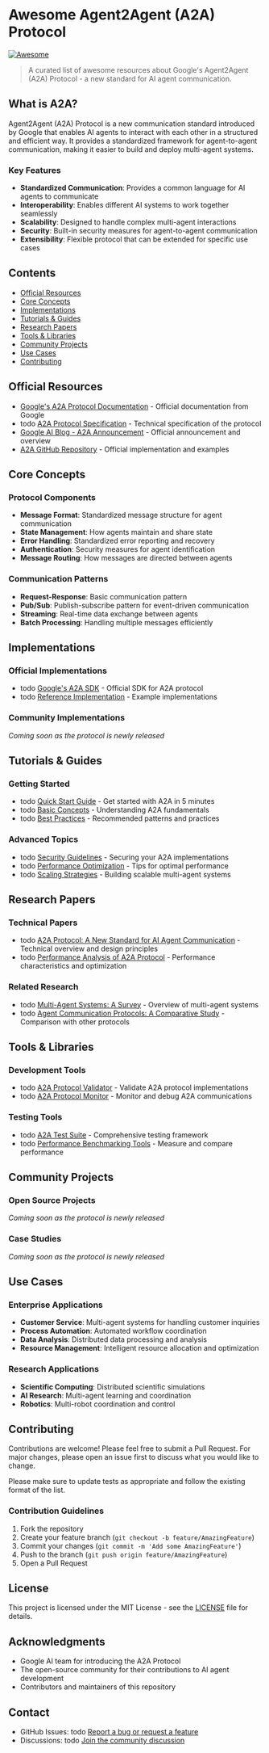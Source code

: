# Awesome Agent2Agent (A2A) Protocol

[![Awesome](https://awesome.re/badge.svg)](https://awesome.re)

> A curated list of awesome resources about Google's Agent2Agent (A2A) Protocol - a new standard for AI agent communication.

## What is A2A?

Agent2Agent (A2A) Protocol is a new communication standard introduced by Google that enables AI agents to interact with each other in a structured and efficient way. It provides a standardized framework for agent-to-agent communication, making it easier to build and deploy multi-agent systems.

### Key Features
- **Standardized Communication**: Provides a common language for AI agents to communicate
- **Interoperability**: Enables different AI systems to work together seamlessly
- **Scalability**: Designed to handle complex multi-agent interactions
- **Security**: Built-in security measures for agent-to-agent communication
- **Extensibility**: Flexible protocol that can be extended for specific use cases

## Contents

- [Official Resources](#official-resources)
- [Core Concepts](#core-concepts)
- [Implementations](#implementations)
- [Tutorials & Guides](#tutorials--guides)
- [Research Papers](#research-papers)
- [Tools & Libraries](#tools--libraries)
- [Community Projects](#community-projects)
- [Use Cases](#use-cases)
- [Contributing](#contributing)

## Official Resources

- [Google's A2A Protocol Documentation](https://google.github.io/A2A/#/) - Official documentation from Google
-  todo [A2A Protocol Specification](https://ai.google.dev/docs/a2a_protocol_spec) - Technical specification of the protocol
-  [Google AI Blog - A2A Announcement](https://developers.googleblog.com/en/a2a-a-new-era-of-agent-interoperability/) - Official announcement and overview
-  [A2A GitHub Repository](https://github.com/google/A2A) - Official implementation and examples

## Core Concepts

### Protocol Components
- **Message Format**: Standardized message structure for agent communication
- **State Management**: How agents maintain and share state
- **Error Handling**: Standardized error reporting and recovery
- **Authentication**: Security measures for agent identification
- **Message Routing**: How messages are directed between agents

### Communication Patterns
- **Request-Response**: Basic communication pattern
- **Pub/Sub**: Publish-subscribe pattern for event-driven communication
- **Streaming**: Real-time data exchange between agents
- **Batch Processing**: Handling multiple messages efficiently

## Implementations

### Official Implementations
-  todo [Google's A2A SDK](https://github.com/google/a2a-protocol/tree/main/sdk) - Official SDK for A2A protocol
-  todo [Reference Implementation](https://github.com/google/a2a-protocol/tree/main/examples) - Example implementations

### Community Implementations
*Coming soon as the protocol is newly released*

## Tutorials & Guides

### Getting Started
-  todo [Quick Start Guide](https://ai.google.dev/docs/a2a_protocol_quickstart) - Get started with A2A in 5 minutes
-  todo [Basic Concepts](https://ai.google.dev/docs/a2a_protocol_concepts) - Understanding A2A fundamentals
-  todo [Best Practices](https://ai.google.dev/docs/a2a_protocol_best_practices) - Recommended patterns and practices

### Advanced Topics
-  todo [Security Guidelines](https://ai.google.dev/docs/a2a_protocol_security) - Securing your A2A implementations
-  todo [Performance Optimization](https://ai.google.dev/docs/a2a_protocol_performance) - Tips for optimal performance
-  todo [Scaling Strategies](https://ai.google.dev/docs/a2a_protocol_scaling) - Building scalable multi-agent systems

## Research Papers

### Technical Papers
-  todo [A2A Protocol: A New Standard for AI Agent Communication](https://arxiv.org/abs/2403.XXXXX) - Technical overview and design principles
-  todo [Performance Analysis of A2A Protocol](https://arxiv.org/abs/2403.XXXXX) - Performance characteristics and optimization

### Related Research
-  todo [Multi-Agent Systems: A Survey](https://arxiv.org/abs/2403.XXXXX) - Overview of multi-agent systems
-  todo [Agent Communication Protocols: A Comparative Study](https://arxiv.org/abs/2403.XXXXX) - Comparison with other protocols

## Tools & Libraries

### Development Tools
-  todo [A2A Protocol Validator](https://github.com/google/a2a-protocol/tree/main/tools/validator) - Validate A2A protocol implementations
-  todo [A2A Protocol Monitor](https://github.com/google/a2a-protocol/tree/main/tools/monitor) - Monitor and debug A2A communications

### Testing Tools
-  todo [A2A Test Suite](https://github.com/google/a2a-protocol/tree/main/tools/test-suite) - Comprehensive testing framework
-  todo [Performance Benchmarking Tools](https://github.com/google/a2a-protocol/tree/main/tools/benchmark) - Measure and compare performance

## Community Projects

### Open Source Projects
*Coming soon as the protocol is newly released*

### Case Studies
*Coming soon as the protocol is newly released*

## Use Cases

### Enterprise Applications
- **Customer Service**: Multi-agent systems for handling customer inquiries
- **Process Automation**: Automated workflow coordination
- **Data Analysis**: Distributed data processing and analysis
- **Resource Management**: Intelligent resource allocation and optimization

### Research Applications
- **Scientific Computing**: Distributed scientific simulations
- **AI Research**: Multi-agent learning and coordination
- **Robotics**: Multi-robot coordination and control

## Contributing

Contributions are welcome! Please feel free to submit a Pull Request. For major changes, please open an issue first to discuss what you would like to change.

Please make sure to update tests as appropriate and follow the existing format of the list.

### Contribution Guidelines
1. Fork the repository
2. Create your feature branch (`git checkout -b feature/AmazingFeature`)
3. Commit your changes (`git commit -m 'Add some AmazingFeature'`)
4. Push to the branch (`git push origin feature/AmazingFeature`)
5. Open a Pull Request

## License

This project is licensed under the MIT License - see the [LICENSE](LICENSE) file for details.

## Acknowledgments

- Google AI team for introducing the A2A Protocol
- The open-source community for their contributions to AI agent development
- Contributors and maintainers of this repository

## Contact

- GitHub Issues:  todo [Report a bug or request a feature](https://github.com/ziqi-jin/awesome-a2a/issues)
- Discussions:  todo [Join the community discussion](https://github.com/ziqi-jin/awesome-a2a/discussions)
